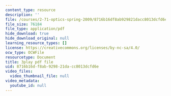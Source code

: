```yaml
---
content_type: resource
description: ''
file: /courses/2-71-optics-spring-2009/8716b16df8ab929821dacc8013dcfd6e_IpFIp68ODNI.pdf
file_size: 76184
file_type: application/pdf
hide_download: true
hide_download_original: null
learning_resource_types: []
license: https://creativecommons.org/licenses/by-nc-sa/4.0/
ocw_type: OCWFile
resourcetype: Document
title: 3play pdf file
uid: 8716b16d-f8ab-9298-21da-cc8013dcfd6e
video_files:
  video_thumbnail_file: null
video_metadata:
  youtube_id: null
---
```

